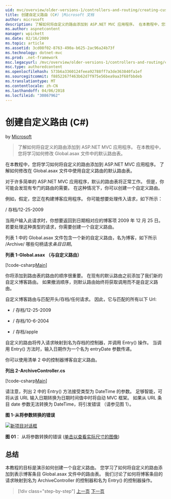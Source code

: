 ```yaml
---
uid: mvc/overview/older-versions-1/controllers-and-routing/creating-custom-routes-cs
title: 创建自定义路由 (C#) |Microsoft 文档
author: microsoft
description: 了解如何将自定义的路由添加到 ASP.NET MVC 应用程序。 在本教程中，您将学习如何修改 Global.asax 文件中的默认路由表。
ms.author: aspnetcontent
manager: wpickett
ms.date: 02/16/2009
ms.topic: article
ms.assetid: 3cd08f02-8763-490a-b625-2ac96a24b73f
ms.technology: dotnet-mvc
ms.prod: .net-framework
msc.legacyurl: /mvc/overview/older-versions-1/controllers-and-routing/creating-custom-routes-cs
msc.type: authoredcontent
ms.openlocfilehash: 573b6a3360124feea92788ff7a3de363840fa1ef
ms.sourcegitcommit: f8852267f463b62d7f975e56bea9aa3f68fbbdeb
ms.translationtype: MT
ms.contentlocale: zh-CN
ms.lasthandoff: 04/06/2018
ms.locfileid: "30867962"
---
```

<a name="creating-custom-routes-c"></a>创建自定义路由 (C#)
====================
by [Microsoft](https://github.com/microsoft)

> 了解如何将自定义的路由添加到 ASP.NET MVC 应用程序。 在本教程中，您将学习如何修改 Global.asax 文件中的默认路由表。


在本教程中，您将学习如何将自定义的路由添加到 ASP.NET MVC 应用程序。 了解如何修改在 Global.asax 文件中使用自定义路由的默认路由表。

对于许多简单的 ASP.NET MVC 应用程序，默认的路由表将正常工作。 但是，你可能会发现有专门的路由的需要。 在这种情况下，你可以创建一个自定义路由。

例如，假定，您正在构建博客应用程序。 你可能想要处理传入请求，如下所示：

/ 存档/12-25-2009

当用户输入此请求时，你想要返回到日期相对应的博客项 2009 年 12 月 25 日。 若要处理这种类型的请求，你需要创建一个自定义路由。

列表 1 中的 Global.asax 文件包含一个新的自定义路由，名为博客，如下所示 /Archive/ 哪些句柄请求*条目日期*。

**列表 1-Global.asax （与自定义路由）**

[!code-csharp[Main](creating-custom-routes-cs/samples/sample1.cs)]

你将添加到路由表的路由的顺序很重要。 在现有的默认路由之前添加了我们新的自定义博客路由。 如果撤消顺序，则默认路由始终将获取调用而不是自定义路由。

自定义博客路由与匹配开头/存档/任何请求。 因此，它与匹配的所有以下 Url:

- / 存档/12-25-2009

- / 存档/10-6-2004

- / 存档/apple

自定义的路由将传入请求映射到名为存档的控制器，并调用 Entry() 操作。 当调用 Entry() 方法时，输入日期作为一个名为 entryDate 参数传递。

你可以使用清单 2 中的控制器博客自定义路由。

**列出 2-ArchiveController.cs**

[!code-csharp[Main](creating-custom-routes-cs/samples/sample2.cs)]

请注意，列出 2 中的 Entry() 方法接受类型为 DateTime 的参数。 足够智能，可将从该 URL 输入日期转换为日期时间值中时将自动 MVC 框架。 如果从 URL 条目 date 参数无法转换为 DateTime，将引发错误 （请参见图 1）。

**图 1-从将参数转换的错误**


[![新项目对话框](creating-custom-routes-cs/_static/image1.jpg)](creating-custom-routes-cs/_static/image1.png)

**图 01**： 从将参数转换的错误 ([单击以查看实际尺寸的图像](creating-custom-routes-cs/_static/image2.png))


## <a name="summary"></a>总结

本教程的目标是演示如何创建一个自定义路由。 您学习了如何将自定义的路由添加到表示博客条目 Global.asax 文件中的路由表。 我们讨论了如何将博客条目的请求映射到名为 ArchiveController 的控制器和名为 Entry() 的控制器操作。

> [!div class="step-by-step"]
> [上一页](aspnet-mvc-controllers-overview-cs.md)
> [下一页](creating-a-route-constraint-cs.md)
